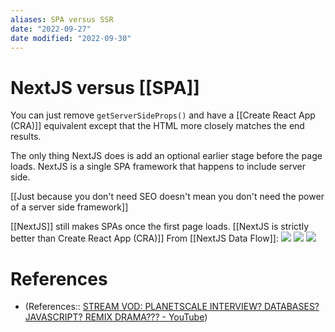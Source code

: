 ```yaml
---
aliases: SPA versus SSR
date: "2022-09-27"
date modified: "2022-09-30"
---
```


# NextJS versus [[SPA]]
You can just remove `getServerSideProps()` and have a [[Create React App (CRA)]] equivalent except that the HTML more closely matches the end results.

The only thing NextJS does is add an optional earlier stage before the page loads. NextJS is a single SPA framework that happens to include server side.

[[Just because you don't need SEO doesn't mean you don't need the power of a server side framework]]

[[NextJS]] still makes SPAs once the first page loads. [[NextJS is strictly better than Create React App (CRA)]]
From [[NextJS Data Flow]]:
![](https://i.imgur.com/hq9EwS8.jpg)
![](https://i.imgur.com/pd3q2zh.jpg)
![](https://i.imgur.com/Li7coYI.jpg)

# References
- (References:: [STREAM VOD: PLANETSCALE INTERVIEW? DATABASES? JAVASCRIPT? REMIX DRAMA??? - YouTube](https://youtu.be/C234RHz6rEY?t=13209))
